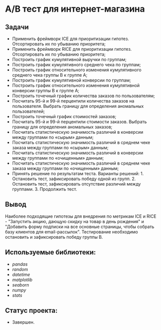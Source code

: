 # A/B тест для интернет-магазина

## Задачи

- Применить фреймворк ICE для приоритизации гипотез. Отсортировать их по убыванию приоритета;
- Применить фреймворк RICE для приоритизации гипотез. Отсортировать их по убыванию приоритета;
- Построить график кумулятивной выручки по группам;
- Построить график кумулятивного среднего чека по группам;
- Построить график относительного изменения кумулятивного среднего чека группы B к группе A;
- Построить график кумулятивной конверсии по группам;
- Построить график относительного изменения кумулятивной конверсии группы B к группе A;
- Построить точечный график количества заказов по пользователям;
- Посчитать 95-й и 99-й перцентили количества заказов на пользователя. Выбрать границу для определения аномальных пользователей;
- Построить точечный график стоимостей заказов;
- Посчитать 95-й и 99-й перцентили стоимости заказов. Выбрать границу для определения аномальных заказов;
- Посчитать статистическую значимость различий в конверсии между группами по «сырым» данным;
- Посчитать статистическую значимость различий в среднем чеке заказа между группами по «сырым» данным;
- Посчитать статистическую значимость различий в конверсии между группами по «очищенным» данным;
- Посчитать статистическую значимость различий в среднем чеке заказа между группами по «очищенным» данным;
- Принять решение по результатам теста. Варианты решений: 1. Остановить тест, зафиксировать победу одной из групп. 2. Остановить тест, зафиксировать отсутствие различий между группами. 3. Продолжить тест.

## Вывод
Наиболее подходящие гипотезы для внедрения по метрикам ICE и RICE - "Запустить акцию, дающую скидку на товар в день рождения" и "Добавить форму подписки на все основные страницы, чтобы собрать базу клиентов для email-рассылок". Тестирование необходимо остановить и зафиксировать победу группы B. 

## Используемые библиотеки:
- *pandas*
- *random*
- *datetime*
- *matplotlib*
- *seaborn*
- *numpy*
- *stats*

## Статус проекта:
- Завершен.
